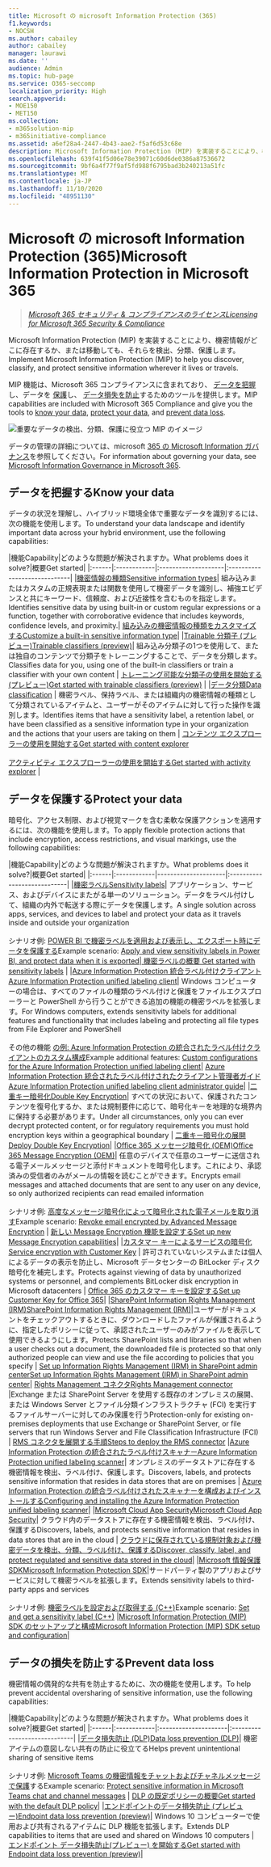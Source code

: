 ```yaml
---
title: Microsoft の microsoft Information Protection (365)
f1.keywords:
- NOCSH
ms.author: cabailey
author: cabailey
manager: laurawi
ms.date: ''
audience: Admin
ms.topic: hub-page
ms.service: O365-seccomp
localization_priority: High
search.appverid:
- MOE150
- MET150
ms.collection:
- m365solution-mip
- m365initiative-compliance
ms.assetid: a6ef28a4-2447-4b43-aae2-f5af6d53c68e
description: Microsoft Information Protection (MIP) を実装することにより、機密情報がどこに存在するか、移動しても保護できるようにします。
ms.openlocfilehash: 639f41f5d06e78e39071c60d6de0386a87536672
ms.sourcegitcommit: 9bf6a4f77f9af5fd988f6795bad3b240213a51fc
ms.translationtype: MT
ms.contentlocale: ja-JP
ms.lasthandoff: 11/10/2020
ms.locfileid: "48951130"
---
```

# <a name="microsoft-information-protection-in-microsoft-365"></a><span data-ttu-id="3df94-103">Microsoft の microsoft Information Protection (365)</span><span class="sxs-lookup"><span data-stu-id="3df94-103">Microsoft Information Protection in Microsoft 365</span></span>

><span data-ttu-id="3df94-104">*[Microsoft 365 セキュリティ & コンプライアンスのライセンス](https://docs.microsoft.com/office365/servicedescriptions/microsoft-365-service-descriptions/microsoft-365-tenantlevel-services-licensing-guidance/microsoft-365-security-compliance-licensing-guidance)*</span><span class="sxs-lookup"><span data-stu-id="3df94-104">*[Licensing for Microsoft 365 Security & Compliance](https://docs.microsoft.com/office365/servicedescriptions/microsoft-365-service-descriptions/microsoft-365-tenantlevel-services-licensing-guidance/microsoft-365-security-compliance-licensing-guidance)*</span></span>

<span data-ttu-id="3df94-105">Microsoft Information Protection (MIP) を実装することにより、機密情報がどこに存在するか、または移動しても、それらを検出、分類、保護します。</span><span class="sxs-lookup"><span data-stu-id="3df94-105">Implement Microsoft Information Protection (MIP) to help you discover, classify, and protect sensitive information wherever it lives or travels.</span></span>

<span data-ttu-id="3df94-106">MIP 機能は、Microsoft 365 コンプライアンスに含まれており、 [データを把握](#know-your-data)し、データを [保護](#protect-your-data)し、 [データ損失を防止](#prevent-data-loss)するためのツールを提供します。</span><span class="sxs-lookup"><span data-stu-id="3df94-106">MIP capabilities are included with Microsoft 365 Compliance and give you the tools to [know your data](#know-your-data), [protect your data](#protect-your-data), and [prevent data loss](#prevent-data-loss).</span></span>

![重要なデータの検出、分類、保護に役立つ MIP のイメージ](../media/powered-by-intelligent-platform.png)

<span data-ttu-id="3df94-108">データの管理の詳細については、microsoft [365 の Microsoft Information ガバナンス](manage-Information-governance.md)を参照してください。</span><span class="sxs-lookup"><span data-stu-id="3df94-108">For information about governing your data, see [Microsoft Information Governance in Microsoft 365](manage-Information-governance.md).</span></span>

## <a name="know-your-data"></a><span data-ttu-id="3df94-109">データを把握する</span><span class="sxs-lookup"><span data-stu-id="3df94-109">Know your data</span></span>

<span data-ttu-id="3df94-110">データの状況を理解し、ハイブリッド環境全体で重要なデータを識別するには、次の機能を使用します。</span><span class="sxs-lookup"><span data-stu-id="3df94-110">To understand your data landscape and identify important data across your hybrid environment, use the following capabilities:</span></span>
 
|<span data-ttu-id="3df94-111">機能</span><span class="sxs-lookup"><span data-stu-id="3df94-111">Capability</span></span>|<span data-ttu-id="3df94-112">どのような問題が解決されますか。</span><span class="sxs-lookup"><span data-stu-id="3df94-112">What problems does it solve?</span></span>|<span data-ttu-id="3df94-113">概要</span><span class="sxs-lookup"><span data-stu-id="3df94-113">Get started</span></span>|
|:------|:------------|:--------------------|:-----------------------------|
|[<span data-ttu-id="3df94-114">機密情報の種類</span><span class="sxs-lookup"><span data-stu-id="3df94-114">Sensitive information types</span></span>](sensitive-information-type-entity-definitions.md)| <span data-ttu-id="3df94-115">組み込みまたはカスタムの正規表現または関数を使用して機密データを識別し、補強エビデンスと共にキーワード、信頼度、および近接性を含むものを指定します。</span><span class="sxs-lookup"><span data-stu-id="3df94-115">Identifies sensitive data by using built-in or custom regular expressions or a function, together with corroborative evidence that includes keywords, confidence levels, and proximity.</span></span>| [<span data-ttu-id="3df94-116">組み込みの機密情報の種類をカスタマイズする</span><span class="sxs-lookup"><span data-stu-id="3df94-116">Customize a built-in sensitive information type</span></span>](customize-a-built-in-sensitive-information-type.md)|
|[<span data-ttu-id="3df94-117">Trainable 分類子 (プレビュー)</span><span class="sxs-lookup"><span data-stu-id="3df94-117">Trainable classifiers (preview)</span></span>](classifier-learn-about.md)| <span data-ttu-id="3df94-118">組み込み分類子の1つを使用して、または独自のコンテンツで分類子をトレーニングすることで、データを分類します。</span><span class="sxs-lookup"><span data-stu-id="3df94-118">Classifies data for you, using one of the built-in classifiers or train a classifier with your own content</span></span> | [<span data-ttu-id="3df94-119">トレーニング可能な分類子の使用を開始する (プレビュー)</span><span class="sxs-lookup"><span data-stu-id="3df94-119">Get started with trainable classifiers (preview)</span></span>](classifier-get-started-with.md) |
|[<span data-ttu-id="3df94-120">データ分類</span><span class="sxs-lookup"><span data-stu-id="3df94-120">Data classification</span></span>](data-classification-overview.md) | <span data-ttu-id="3df94-121">機密ラベル、保持ラベル、または組織内の機密情報の種類として分類されているアイテムと、ユーザーがそのアイテムに対して行った操作を識別します。</span><span class="sxs-lookup"><span data-stu-id="3df94-121">Identifies items that have a sensitivity label, a retention label, or have been classified as a sensitive information type in your organization and the actions that your users are taking on them</span></span>  | [<span data-ttu-id="3df94-122">コンテンツ エクスプローラーの使用を開始する</span><span class="sxs-lookup"><span data-stu-id="3df94-122">Get started with content explorer</span></span>](data-classification-content-explorer.md)<br /><br /> [<span data-ttu-id="3df94-123">アクティビティ エクスプローラーの使用を開始する</span><span class="sxs-lookup"><span data-stu-id="3df94-123">Get started with activity explorer</span></span>](data-classification-activity-explorer.md) |

## <a name="protect-your-data"></a><span data-ttu-id="3df94-124">データを保護する</span><span class="sxs-lookup"><span data-stu-id="3df94-124">Protect your data</span></span>

<span data-ttu-id="3df94-125">暗号化、アクセス制限、および視覚マークを含む柔軟な保護アクションを適用するには、次の機能を使用します。</span><span class="sxs-lookup"><span data-stu-id="3df94-125">To apply flexible protection actions that include encryption, access restrictions, and visual markings, use the following capabilities:</span></span>

|<span data-ttu-id="3df94-126">機能</span><span class="sxs-lookup"><span data-stu-id="3df94-126">Capability</span></span>|<span data-ttu-id="3df94-127">どのような問題が解決されますか。</span><span class="sxs-lookup"><span data-stu-id="3df94-127">What problems does it solve?</span></span>|<span data-ttu-id="3df94-128">概要</span><span class="sxs-lookup"><span data-stu-id="3df94-128">Get started</span></span>|
|:------|:------------|---------------------|:----------------------------|
|[<span data-ttu-id="3df94-129">機密ラベル</span><span class="sxs-lookup"><span data-stu-id="3df94-129">Sensitivity labels</span></span>](sensitivity-labels.md)| <span data-ttu-id="3df94-130">アプリケーション、サービス、およびデバイスにまたがる単一のソリューション。データをラベル付けして、組織の内外で転送する際にデータを保護します。</span><span class="sxs-lookup"><span data-stu-id="3df94-130">A single solution across apps, services, and devices to label and protect your data as it travels inside and outside your organization</span></span> <br /><br /><span data-ttu-id="3df94-131">シナリオ例: [POWER BI で機密ラベルを適用および表示し、エクスポート時にデータを保護する](https://docs.microsoft.com/power-bi/admin/service-security-apply-data-sensitivity-labels)</span><span class="sxs-lookup"><span data-stu-id="3df94-131">Example scenario: [Apply and view sensitivity labels in Power BI, and protect data when it is exported](https://docs.microsoft.com/power-bi/admin/service-security-apply-data-sensitivity-labels)</span></span>|[<span data-ttu-id="3df94-132"> 機密ラベルの概要</span><span class="sxs-lookup"><span data-stu-id="3df94-132"> Get started with sensitivity labels</span></span>](get-started-with-sensitivity-labels.md) |
|[<span data-ttu-id="3df94-133">Azure Information Protection 統合ラベル付けクライアント</span><span class="sxs-lookup"><span data-stu-id="3df94-133">Azure Information Protection unified labeling client</span></span>](https://docs.microsoft.com/azure/information-protection/rms-client/aip-clientv2)| <span data-ttu-id="3df94-134">Windows コンピューターの場合は、すべてのファイルの種類のラベル付けと保護をファイルエクスプローラーと PowerShell から行うことができる追加の機能の機密ラベルを拡張します。</span><span class="sxs-lookup"><span data-stu-id="3df94-134">For Windows computers, extends sensitivity labels for additional features and functionality that includes labeling and protecting all file types from File Explorer and PowerShell</span></span><br /><br /> <span data-ttu-id="3df94-135">その他の機能 [の例: Azure Information Protection の統合されたラベル付けクライアントのカスタム構成](https://docs.microsoft.com/azure/information-protection/rms-client/clientv2-admin-guide-customizations)</span><span class="sxs-lookup"><span data-stu-id="3df94-135">Example additional features: [Custom configurations for the Azure Information Protection unified labeling client](https://docs.microsoft.com/azure/information-protection/rms-client/clientv2-admin-guide-customizations)</span></span>| [<span data-ttu-id="3df94-136">Azure Information Protection 統合されたラベル付けされたクライアント管理者ガイド</span><span class="sxs-lookup"><span data-stu-id="3df94-136">Azure Information Protection unified labeling client administrator guide</span></span>](https://docs.microsoft.com/azure/information-protection/rms-client/clientv2-admin-guide)|
|[<span data-ttu-id="3df94-137">二重キー暗号化</span><span class="sxs-lookup"><span data-stu-id="3df94-137">Double Key Encryption</span></span>](double-key-encryption.md)| <span data-ttu-id="3df94-138">すべての状況において、保護されたコンテンツを復号化するか、または規制要件に応じて、暗号化キーを地理的な境界内に保持する必要があります。</span><span class="sxs-lookup"><span data-stu-id="3df94-138">Under all circumstances, only you can ever decrypt protected content, or for regulatory requirements you must hold encryption keys within a geographical boundary</span></span> | [<span data-ttu-id="3df94-139">二重キー暗号化の展開</span><span class="sxs-lookup"><span data-stu-id="3df94-139">Deploy Double Key Encryption</span></span>](double-key-encryption.md#deploy-dke)|
|[<span data-ttu-id="3df94-140">Office 365 メッセージ暗号化 (OEM)</span><span class="sxs-lookup"><span data-stu-id="3df94-140">Office 365 Message Encryption (OEM)</span></span>](ome.md)| <span data-ttu-id="3df94-141">任意のデバイスで任意のユーザーに送信される電子メールメッセージと添付ドキュメントを暗号化します。これにより、承認済みの受信者のみがメールの情報を読むことができます。</span><span class="sxs-lookup"><span data-stu-id="3df94-141">Encrypts email messages and attached documents that are sent to any user on any device, so only authorized recipients can read emailed information</span></span>  <br /><br /><span data-ttu-id="3df94-142">シナリオ例: [高度なメッセージ暗号化によって暗号化された電子メールを取り消す](revoke-ome-encrypted-mail.md)</span><span class="sxs-lookup"><span data-stu-id="3df94-142">Example scenario: [Revoke email encrypted by Advanced Message Encryption](revoke-ome-encrypted-mail.md)</span></span> | [<span data-ttu-id="3df94-143">新しい Message Encryption 機能を設定する</span><span class="sxs-lookup"><span data-stu-id="3df94-143">Set up new Message Encryption capabilities</span></span>](set-up-new-message-encryption-capabilities.md)|
|[<span data-ttu-id="3df94-144">カスタマー キーによるサービスの暗号化</span><span class="sxs-lookup"><span data-stu-id="3df94-144">Service encryption with Customer Key</span></span>](customer-key-overview.md) | <span data-ttu-id="3df94-145">許可されていないシステムまたは個人によるデータの表示を防止し、Microsoft データセンターの BitLocker ディスク暗号化を補完します。</span><span class="sxs-lookup"><span data-stu-id="3df94-145">Protects against viewing of data by unauthorized systems or personnel, and complements BitLocker disk encryption in Microsoft datacenters</span></span> | [<span data-ttu-id="3df94-146">Office 365 のカスタマー キーを設定する</span><span class="sxs-lookup"><span data-stu-id="3df94-146">Set up Customer Key for Office 365</span></span>](customer-key-set-up.md)|
|[<span data-ttu-id="3df94-147">SharePoint Information Rights Management (IRM)</span><span class="sxs-lookup"><span data-stu-id="3df94-147">SharePoint Information Rights Management (IRM)</span></span>](set-up-irm-in-sp-admin-center.md#irm-enable-sharepoint-document-libraries-and-lists)|<span data-ttu-id="3df94-148">ユーザーがドキュメントをチェックアウトするときに、ダウンロードしたファイルが保護されるように、指定したポリシーに従って、承認されたユーザーのみがファイルを表示して使用できるようにします。</span><span class="sxs-lookup"><span data-stu-id="3df94-148">Protects SharePoint lists and libraries so that when a user checks out a document, the downloaded file is protected so that only authorized people can view and use the file according to policies that you specify</span></span> | [<span data-ttu-id="3df94-149">Set up Information Rights Management (IRM) in SharePoint admin center</span><span class="sxs-lookup"><span data-stu-id="3df94-149">Set up Information Rights Management (IRM) in SharePoint admin center</span></span>](set-up-irm-in-sp-admin-center.md)|
[<span data-ttu-id="3df94-150">Rights Management コネクタ</span><span class="sxs-lookup"><span data-stu-id="3df94-150">Rights Management connector</span></span>](https://docs.microsoft.com/azure/information-protection/deploy-rms-connector) |<span data-ttu-id="3df94-151">Exchange または SharePoint Server を使用する既存のオンプレミスの展開、または Windows Server とファイル分類インフラストラクチャ (FCI) を実行するファイルサーバーに対してのみ保護を行う</span><span class="sxs-lookup"><span data-stu-id="3df94-151">Protection-only for existing on-premises deployments that use Exchange or SharePoint Server, or file servers that run Windows Server and File Classification Infrastructure (FCI)</span></span> | [<span data-ttu-id="3df94-152">RMS コネクタを展開する手順</span><span class="sxs-lookup"><span data-stu-id="3df94-152">Steps to deploy the RMS connector</span></span>](https://docs.microsoft.com/azure/information-protection/deploy-rms-connector#steps-to-deploy-the-rms-connector)
|[<span data-ttu-id="3df94-153">Azure Information Protection の統合されたラベル付けスキャナー</span><span class="sxs-lookup"><span data-stu-id="3df94-153">Azure Information Protection unified labeling scanner</span></span>](https://docs.microsoft.com/azure/information-protection/deploy-aip-scanner)| <span data-ttu-id="3df94-154">オンプレミスのデータストアに存在する機密情報を検出、ラベル付け、保護します。</span><span class="sxs-lookup"><span data-stu-id="3df94-154">Discovers, labels, and protects sensitive information that resides in data stores that are on premises</span></span> | [<span data-ttu-id="3df94-155">Azure Information Protection の統合ラベル付けされたスキャナーを構成およびインストールする</span><span class="sxs-lookup"><span data-stu-id="3df94-155">Configuring and installing the Azure Information Protection unified labeling scanner</span></span>](https://docs.microsoft.com/azure/information-protection/deploy-aip-scanner-configure-install)|
|[<span data-ttu-id="3df94-156">Microsoft Cloud App Security</span><span class="sxs-lookup"><span data-stu-id="3df94-156">Microsoft Cloud App Security</span></span>](https://docs.microsoft.com/cloud-app-security/what-is-cloud-app-security)| <span data-ttu-id="3df94-157">クラウド内のデータストアに存在する機密情報を検出、ラベル付け、保護する</span><span class="sxs-lookup"><span data-stu-id="3df94-157">Discovers, labels, and protects sensitive information that resides in data stores that are in the cloud</span></span> | [<span data-ttu-id="3df94-158">クラウドに保存されている規制対象および機密データを検出、分類、ラベル付け、保護する</span><span class="sxs-lookup"><span data-stu-id="3df94-158">Discover, classify, label, and protect regulated and sensitive data stored in the cloud</span></span>](https://docs.microsoft.com/cloud-app-security/best-practices#discover-classify-label-and-protect-regulated-and-sensitive-data-stored-in-the-cloud)|
|[<span data-ttu-id="3df94-159">Microsoft 情報保護 SDK</span><span class="sxs-lookup"><span data-stu-id="3df94-159">Microsoft Information Protection SDK</span></span>](https://docs.microsoft.com/information-protection/develop/overview#microsoft-information-protection-sdk)|<span data-ttu-id="3df94-160">サードパーティ製のアプリおよびサービスに対して機密ラベルを拡張します。</span><span class="sxs-lookup"><span data-stu-id="3df94-160">Extends sensitivity labels to third-party apps and services</span></span>  <br /><br /> <span data-ttu-id="3df94-161">シナリオ例: [機密ラベルを設定および取得する (C++)](https://docs.microsoft.com/information-protection/develop/quick-file-set-get-label-cpp)</span><span class="sxs-lookup"><span data-stu-id="3df94-161">Example scenario: [Set and get a sensitivity label (C++)](https://docs.microsoft.com/information-protection/develop/quick-file-set-get-label-cpp)</span></span> |[<span data-ttu-id="3df94-162">Microsoft Information Protection (MIP) SDK のセットアップと構成</span><span class="sxs-lookup"><span data-stu-id="3df94-162">Microsoft Information Protection (MIP) SDK setup and configuration</span></span>](https://docs.microsoft.com/information-protection/develop/setup-configure-mip)|

## <a name="prevent-data-loss"></a><span data-ttu-id="3df94-163">データの損失を防止する</span><span class="sxs-lookup"><span data-stu-id="3df94-163">Prevent data loss</span></span>

<span data-ttu-id="3df94-164">機密情報の偶発的な共有を防止するために、次の機能を使用します。</span><span class="sxs-lookup"><span data-stu-id="3df94-164">To help prevent accidental oversharing of sensitive information, use the following capabilities:</span></span>


|<span data-ttu-id="3df94-165">機能</span><span class="sxs-lookup"><span data-stu-id="3df94-165">Capability</span></span>|<span data-ttu-id="3df94-166">どのような問題が解決されますか。</span><span class="sxs-lookup"><span data-stu-id="3df94-166">What problems does it solve?</span></span>|<span data-ttu-id="3df94-167">概要</span><span class="sxs-lookup"><span data-stu-id="3df94-167">Get started</span></span>|
|:------|:------------|:---------------------|:-----------------------------|
|[<span data-ttu-id="3df94-168">データ損失防止 (DLP)</span><span class="sxs-lookup"><span data-stu-id="3df94-168">Data loss prevention (DLP)</span></span>](data-loss-prevention-policies.md)| <span data-ttu-id="3df94-169">機密アイテムの意図しない共有の防止に役立てる</span><span class="sxs-lookup"><span data-stu-id="3df94-169">Helps prevent unintentional sharing of sensitive items</span></span> <br /><br /><span data-ttu-id="3df94-170">シナリオ例: [Microsoft Teams の機密情報をチャットおよびチャネルメッセージで保護](dlp-microsoft-teams.md)する</span><span class="sxs-lookup"><span data-stu-id="3df94-170">Example scenario: [Protect sensitive information in Microsoft Teams chat and channel messages](dlp-microsoft-teams.md)</span></span> | [<span data-ttu-id="3df94-171">DLP の既定ポリシーの概要</span><span class="sxs-lookup"><span data-stu-id="3df94-171">Get started with the default DLP policy</span></span>](get-started-with-the-default-dlp-policy.md)|
|[<span data-ttu-id="3df94-172">エンドポイントのデータ損失防止 (プレビュー)</span><span class="sxs-lookup"><span data-stu-id="3df94-172">Endpoint data loss prevention (preview)</span></span>](endpoint-dlp-learn-about.md)| <span data-ttu-id="3df94-173">Windows 10 コンピューターで使用および共有されるアイテムに DLP 機能を拡張します。</span><span class="sxs-lookup"><span data-stu-id="3df94-173">Extends DLP capabilities to items that are used and shared on Windows 10 computers</span></span> | [<span data-ttu-id="3df94-174">エンドポイント データ損失防止(プレビュー) を開始する</span><span class="sxs-lookup"><span data-stu-id="3df94-174">Get started with Endpoint data loss prevention (preview)</span></span>](endpoint-dlp-getting-started.md)|
